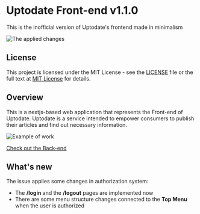 # Uptodate Front-end v1.1.0

This is the inofficial version of Uptodate's frontend made in minimalism

![The applied changes](/git/uptodate%20alternative.gif)

## License

This project is licensed under the MIT License - see the [LICENSE](LICENSE) file or the full text at [MIT License](https://opensource.org/licenses/MIT) for details.

## Overview

This is a nextjs-based web application that represents the Front-end of Uptodate. 
Uptodate is a service intended to empower consumers to publish their articles and find out necessary information.

![Example of work](/git/uptodate.gif)

[Check out the Back-end](https://github.com/Artem340dev/Uptodate)

## What's new

The issue applies some changes in authorization system:
  - The **/login** and the **/logout** pages are implemented now 
  - There are some menu structure changes connected to the **Top Menu** when the user is authorized
